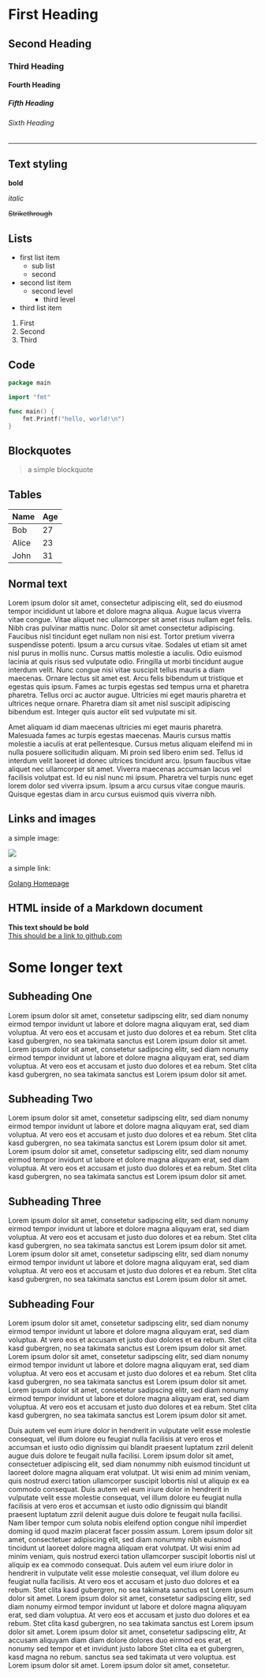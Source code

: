 # First Heading

## Second Heading

### Third Heading

#### Fourth Heading

##### Fifth Heading

###### Sixth Heading

---

## Text styling

**bold**

_italic_

~~Strikethrough~~

## Lists

- first list item
	- sub list
	- second
- second list item
	- second level
		- third level
- third list item

1. First
2. Second
3. Third


## Code

```go
package main

import "fmt"

func main() {
	fmt.Printf("hello, world!\n")
}
```

## Blockquotes

> a simple blockquote

## Tables

Name    | Age
--------|------
Bob     | 27
Alice   | 23
John	| 31

## Normal text

Lorem ipsum dolor sit amet, consectetur adipiscing elit, sed do eiusmod tempor incididunt ut labore et dolore magna aliqua. Augue lacus 
viverra vitae congue. Vitae 
aliquet nec ullamcorper sit amet risus nullam eget felis. Nibh cras pulvinar mattis nunc. Dolor sit amet consectetur adipiscing. Faucibus 
nisl tincidunt eget 
nullam non nisi est. Tortor pretium viverra suspendisse potenti. Ipsum a arcu cursus vitae. Sodales ut etiam sit amet nisl purus in mollis 
nunc. Cursus mattis 
molestie a iaculis. Odio euismod lacinia at quis risus sed vulputate odio. Fringilla ut morbi tincidunt augue interdum velit. Nunc congue 
nisi vitae suscipit 
tellus mauris a diam maecenas. Ornare lectus sit amet est. Arcu felis bibendum ut tristique et egestas quis ipsum. Fames ac turpis egestas 
sed tempus urna et 
pharetra pharetra. Tellus orci ac auctor augue. Ultricies mi eget mauris pharetra et ultrices neque ornare. Pharetra diam sit amet nisl 
suscipit adipiscing 
bibendum est. Integer quis auctor elit sed vulputate mi sit.

Amet aliquam id diam maecenas ultricies mi eget mauris pharetra. Malesuada fames ac turpis egestas maecenas. Mauris cursus mattis molestie 
a iaculis at erat 
pellentesque. Cursus metus aliquam eleifend mi in nulla posuere sollicitudin aliquam. Mi proin sed libero enim sed. Tellus id interdum 
velit laoreet id donec 
ultrices tincidunt arcu. Ipsum faucibus vitae aliquet nec ullamcorper sit amet. Viverra maecenas accumsan lacus vel facilisis volutpat est. 
Id eu nisl nunc mi 
ipsum. Pharetra vel turpis nunc eget lorem dolor sed viverra ipsum. Ipsum a arcu cursus vitae congue mauris. Quisque egestas diam in arcu 
cursus euismod quis 
viverra nibh.

## Links and images

a simple image:

![](https://blog.golang.org/gopher/header.jpg)

a simple link:

[Golang Homepage](https://golang.org/)

## HTML inside of a Markdown document 

<strong>This text should be bold</strong>
<br>
<a href="https://github.com">This should be a link to github.com</a>

# Some longer text

## Subheading One

Lorem ipsum dolor sit amet, consetetur sadipscing elitr, sed diam nonumy eirmod tempor 
invidunt ut labore et dolore magna aliquyam erat, sed diam voluptua. 
At vero eos et accusam et justo duo dolores et ea rebum. Stet clita kasd gubergren, 
no sea takimata sanctus est Lorem ipsum dolor sit amet. Lorem ipsum dolor sit amet,
consetetur sadipscing elitr, sed diam nonumy eirmod tempor invidunt ut labore et dolore magna aliquyam erat,
sed diam voluptua. 
At vero eos et accusam et justo duo dolores et ea rebum.
Stet clita kasd gubergren, no sea takimata sanctus est Lorem ipsum dolor sit amet.

## Subheading Two

Lorem ipsum dolor sit amet, consetetur sadipscing elitr, sed diam nonumy eirmod tempor 
invidunt ut labore et dolore magna aliquyam erat, sed diam voluptua. 
At vero eos et accusam et justo duo dolores et ea rebum. Stet clita kasd gubergren, 
no sea takimata sanctus est Lorem ipsum dolor sit amet. Lorem ipsum dolor sit amet,
consetetur sadipscing elitr, sed diam nonumy eirmod tempor invidunt ut labore et dolore magna aliquyam erat,
sed diam voluptua. 
At vero eos et accusam et justo duo dolores et ea rebum.
Stet clita kasd gubergren, no sea takimata sanctus est Lorem ipsum dolor sit amet.

## Subheading Three

Lorem ipsum dolor sit amet, consetetur sadipscing elitr, sed diam nonumy eirmod tempor 
invidunt ut labore et dolore magna aliquyam erat, sed diam voluptua. 
At vero eos et accusam et justo duo dolores et ea rebum. Stet clita kasd gubergren, 
no sea takimata sanctus est Lorem ipsum dolor sit amet. Lorem ipsum dolor sit amet,
consetetur sadipscing elitr, sed diam nonumy eirmod tempor invidunt ut labore et dolore magna aliquyam erat,
sed diam voluptua. 
At vero eos et accusam et justo duo dolores et ea rebum.
Stet clita kasd gubergren, no sea takimata sanctus est Lorem ipsum dolor sit amet.

## Subheading Four

Lorem ipsum dolor sit amet, consetetur sadipscing elitr, 
sed diam nonumy eirmod tempor invidunt ut labore et dolore magna aliquyam erat, sed diam voluptua. 
At vero eos et accusam et justo duo dolores et ea rebum. Stet clita kasd gubergren, 
no sea takimata sanctus est Lorem ipsum dolor sit amet. Lorem ipsum dolor sit amet, consetetur sadipscing elitr, 
sed diam nonumy eirmod tempor invidunt ut labore et dolore magna aliquyam erat, sed diam voluptua. 
At vero eos et accusam et justo duo dolores et ea rebum. Stet clita kasd gubergren, no sea takimata sanctus 
est Lorem ipsum dolor sit amet. Lorem ipsum dolor sit amet, consetetur sadipscing elitr,
sed diam nonumy eirmod tempor invidunt ut labore et dolore magna aliquyam erat, sed diam voluptua.
At vero eos et accusam et justo duo dolores et ea rebum. Stet clita kasd gubergren, no sea takimata sanctus 
est Lorem ipsum dolor sit amet.   

Duis autem vel eum iriure dolor in hendrerit in vulputate velit esse molestie consequat,
vel illum dolore eu feugiat nulla facilisis at vero eros et accumsan et iusto odio dignissim 
qui blandit praesent luptatum zzril delenit augue duis dolore te feugait nulla facilisi.
Lorem ipsum dolor sit amet, consectetuer adipiscing elit, sed diam nonummy nibh euismod tincidunt ut 
laoreet dolore magna aliquam erat volutpat.
Ut wisi enim ad minim veniam, quis nostrud exerci tation ullamcorper suscipit lobortis nisl ut aliquip ex ea 
commodo consequat. 
Duis autem vel eum iriure dolor in hendrerit in vulputate velit esse molestie consequat, 
vel illum dolore eu feugiat nulla facilisis at vero eros et accumsan et iusto odio dignissim qui blandit praesent 
luptatum zzril delenit augue duis dolore te feugait nulla facilisi.
Nam liber tempor cum soluta nobis eleifend option congue nihil imperdiet doming id quod mazim placerat facer 
possim assum. Lorem ipsum dolor sit amet, consectetuer adipiscing elit, sed diam nonummy nibh euismod tincidunt ut 
laoreet dolore magna aliquam erat volutpat. 
Ut wisi enim ad minim veniam, quis nostrud exerci tation ullamcorper suscipit lobortis nisl ut aliquip ex ea commodo consequat.
Duis autem vel eum iriure dolor in hendrerit in vulputate velit esse molestie consequat, 
vel illum dolore eu feugiat nulla facilisis.
At vero eos et accusam et justo duo dolores et ea rebum. Stet clita kasd gubergren,
no sea takimata sanctus est Lorem ipsum dolor sit amet. Lorem ipsum dolor sit amet, consetetur sadipscing elitr, 
sed diam nonumy eirmod tempor invidunt ut labore et dolore magna aliquyam erat, sed diam voluptua. 
At vero eos et accusam et justo duo dolores et ea rebum. Stet clita kasd gubergren,
no sea takimata sanctus est Lorem ipsum dolor sit amet. Lorem ipsum dolor sit amet, consetetur sadipscing elitr,
At accusam aliquyam diam diam dolore dolores duo eirmod eos erat,
et nonumy sed tempor et et invidunt justo labore Stet clita ea et gubergren,
kasd magna no rebum. sanctus sea sed takimata ut vero voluptua. est Lorem ipsum dolor sit amet.
Lorem ipsum dolor sit amet, consetetur.

